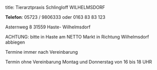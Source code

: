 title: Tierarztpraxis Schlingloff
       WILHELMSDORF

**Telefon**: 05723 / 9806333 oder 0163 83 83 123

Asternweg 8
31559 Haste- Wilhelmsdorf

ACHTUNG:   bitte in Haste am NETTO Markt in Richtung Wilhelmsdorf abbiegen

Termine immer nach Vereinbarung

Termin ohne Vereinbarung Montag und Donnerstag von 16 bis 18 UHR


